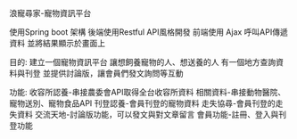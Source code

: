 浪寵尋家-寵物資訊平台

使用Spring boot 架構
後端使用Restful API風格開發 
前端使用 Ajax 呼叫API傳遞資料
並將結果顯示於畫面上

目的:
建立一個寵物資訊平台
讓想飼養寵物的人、想送養的人
有一個地方查詢資料與刊登
並提供討論版，讓會員們發文詢問等互動

功能:
收容所認養-串接農委會API取得全台收容所資料
相關資料-串接動物醫院、寵物送別、寵物食品API
刊登認養-會員刊登的寵物資料
走失協尋-會員刊登的走失資料
交流天地-討論版功能，可以發文與對文章留言
會員功能-註冊、登入與刊登功能
